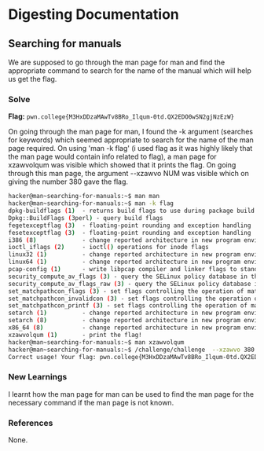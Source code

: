 # Digesting Documentation

## Searching for manuals
We are supposed to go through the man page for man and find the appropriate command to search for the name of the manual which will help us get the flag. 

### Solve
**Flag:** `pwn.college{M3HxDDzaMAwTv8BRo_Ilqum-0td.QX2EDO0wSN2gjNzEzW}`

On going through the man page for man, I found the -k argument (searches for keywords) which seemed appropriate to search for the name of the man page required. On using 'man -k flag' (i used flag as it was highly likely that the man page would contain info related to flag), a man page for xzawvolqum was visible which showed that it prints the flag. On going through this man page, the argument --xzawvo NUM was visible which on giving the number 380 gave the flag.   
```bash
hacker@man~searching-for-manuals:~$ man man
hacker@man~searching-for-manuals:~$ man -k flag
dpkg-buildflags (1)  - returns build flags to use during package build
Dpkg::BuildFlags (3perl) - query build flags
fegetexceptflag (3)  - floating-point rounding and exception handling
fesetexceptflag (3)  - floating-point rounding and exception handling
i386 (8)             - change reported architecture in new program environment and/or set personali...
ioctl_iflags (2)     - ioctl() operations for inode flags
linux32 (1)          - change reported architecture in new program environment and/or set personali...
linux64 (1)          - change reported architecture in new program environment and/or set personali...
pcap-config (1)      - write libpcap compiler and linker flags to standard output
security_compute_av_flags (3) - query the SELinux policy database in the kernel
security_compute_av_flags_raw (3) - query the SELinux policy database in the kernel
set_matchpathcon_flags (3) - set flags controlling the operation of matchpathcon or matchpathcon_in...
set_matchpathcon_invalidcon (3) - set flags controlling the operation of matchpathcon or matchpathc...
set_matchpathcon_printf (3) - set flags controlling the operation of matchpathcon or matchpathcon_i...
setarch (1)          - change reported architecture in new program environment and/or set personali...
setarch (8)          - change reported architecture in new program environment and/or set personali...
x86_64 (8)           - change reported architecture in new program environment and/or set personali...
xzawvolqum (1)       - print the flag!
hacker@man~searching-for-manuals:~$ man xzawvolqum
hacker@man~searching-for-manuals:~$ /challenge/challenge  --xzawvo 380
Correct usage! Your flag: pwn.college{M3HxDDzaMAwTv8BRo_Ilqum-0td.QX2EDO0wSN2gjNzEzW}
```

### New Learnings
I learnt how the man page for man can be used to find the man page for the necessary command if the man page is not known. 

### References 
None. 
